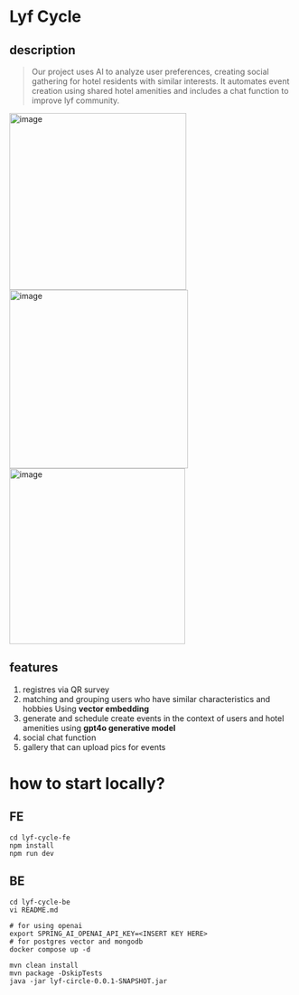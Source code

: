# Lyf Cycle

## description

> Our project uses AI to analyze user preferences, creating social gathering for hotel residents with similar interests. It automates event creation using shared hotel amenities and includes a chat function to improve lyf community.

<img width="313" alt="image" src="https://github.com/user-attachments/assets/bcef7e42-b0b4-4562-b8e9-4299708ee1d9">

<img width="316" alt="image" src="https://github.com/user-attachments/assets/5033a3d9-3c20-4f19-956c-217e74aadc72">

<img width="311" alt="image" src="https://github.com/user-attachments/assets/e78dfc3f-b974-48ba-9100-f7d06365307f">

## features

1. registres via QR survey
2. matching and grouping users who have similar characteristics and hobbies Using **vector embedding**
3. generate and schedule create events in the context of users and hotel amenities using **gpt4o generative model**
4. social chat function
5. gallery that can upload pics for events



# how to start locally?


## FE
```
cd lyf-cycle-fe
npm install
npm run dev
```

## BE

```
cd lyf-cycle-be
vi README.md

# for using openai 
export SPRING_AI_OPENAI_API_KEY=<INSERT KEY HERE>
# for postgres vector and mongodb
docker compose up -d

mvn clean install
mvn package -DskipTests
java -jar lyf-circle-0.0.1-SNAPSHOT.jar
```
